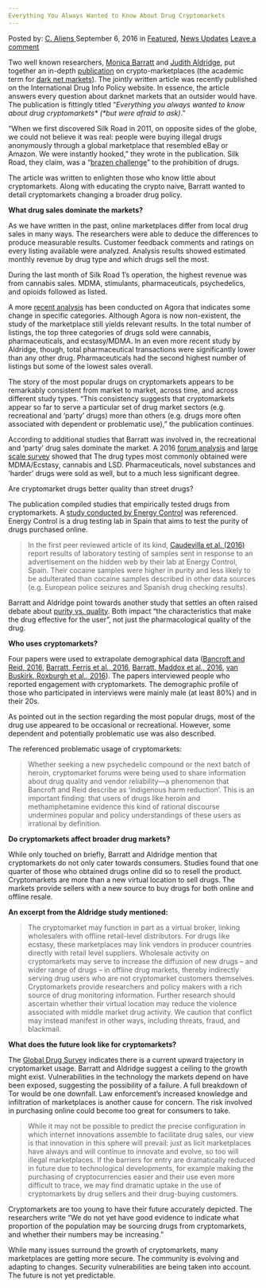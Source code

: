 ```yaml
---
Everything You Always Wanted to Know About Drug Cryptomarkets
---
```

<article class="post-listing post-15362 post type-post status-publish format-standard has-post-thumbnail hentry category-deepdot-news category-news-updates tag-cryptomarkets tag-drug tag-wanted">
    <div class="post-inner">
    <p class="post-meta">
    <span>Posted by: <a href="https://www.deepdotweb.com/author/caliens/" title="">C. Aliens </a></span>
    <span>September 6, 2016</span>
    <span>in <a href="https://www.deepdotweb.com/category/deepdot-news/" rel="category tag">Featured</a>, <a href="https://www.deepdotweb.com/category/news-updates/" rel="category tag">News Updates</a></span>
    <span><a href="https://www.deepdotweb.com/2016/09/06/everything-always-wanted-know-drug-cryptomarkets/#respond">Leave a comment</a></span>
    </p>
    <div class="clear"></div>
    <div class="entry">
    <p>Two well known researchers, <a href="https://ndarc.med.unsw.edu.au/people/dr-monica-barratt">Monica Barratt</a> and <a href="http://www.manchester.ac.uk/research/judith.aldridge/">Judith Aldridge</a>, put together an in-depth <a href="http://www.ijdp.org/article/S0955-3959(16)30227-4/fulltext">publication</a> on crypto-marketplaces (the academic term for <a href="https://www.deepdotweb.com/dark-net-market-comparison-chart/">dark net markets</a>). The jointly written article was recently published on the International Drug Info Policy website. In essence, the article answers every question about darknet markets that an outsider would have. The publication is fittingly titled “<em>Everything you always wanted to know about drug cryptomarkets* (*but were afraid to ask)</em>.”</p>
    <p>“When we first discovered Silk Road in 2011, on opposite sides of the globe, we could not believe it was real: people were buying illegal drugs anonymously through a global marketplace that resembled eBay or Amazon. We were instantly hooked,” they wrote in the publication. Silk Road, they claim, was a “<a href="https://theconversation.com/the-internet-poses-unique-challenges-for-drug-prohibition-6262">brazen challenge</a>” to the prohibition of drugs.</p>
    <p>The article was written to enlighten those who know little about cryptomarkets. Along with educating the crypto naive, Barratt wanted to detail cryptomarkets changing a broader drug policy.</p>
    <p><strong>What drug sales dominate the markets?</strong></p>
    <p>As we have written in the past, online marketplaces differ from local drug sales in many ways. The researchers were able to deduce the differences to produce measurable results. Customer feedback comments and ratings on every listing available were analyzed. Analysis results showed estimated monthly revenue by drug type and which drugs sell the most.</p>
    <p>During the last month of Silk Road 1’s operation, the highest revenue was from cannabis sales. MDMA, stimulants, pharmaceuticals, psychedelics, and opioids followed as listed.</p>
    <p>A more <a href="http://www.ijdp.org/article/S0955-3959(16)30226-2/pdf">recent analysis</a> has been conducted on Agora that indicates some change in specific categories. Although Agora is now non-existent, the study of the marketplace still yields relevant results. In the total number of listings, the top three categories of drugs sold were cannabis, pharmaceuticals, and ecstasy/MDMA. In an even more recent study by Aldridge, though, total pharmaceutical transactions were significantly lower than any other drug. Pharmaceuticals had the second highest number of listings but some of the lowest sales overall.</p>
    <p>The story of the most popular drugs on cryptomarkets appears to be remarkably consistent from market to market, across time, and across different study types. “This consistency suggests that cryptomarkets appear so far to serve a particular set of drug market sectors (e.g. recreational and ‘party’ drugs) more than others (e.g. drugs more often associated with dependent or problematic use),” the publication continues.</p>
    <p>According to additional studies that Barratt was involved in, the recreational and ‘party’ drug sales dominate the market. A 2016 <a href="http://www.ijdp.org/article/S0955-3959(16)30098-6/pdf">forum analysis</a> and <a href="http://www.ijdp.org/article/S0955-3959(16)30132-3/pdf">large scale survey</a> showed that The drug types most commonly obtained were MDMA/Ecstasy, cannabis and LSD. Pharmaceuticals, novel substances and ‘harder’ drugs were sold as well, but to a much less significant degree.</p>
    <p>Are cryptomarket drugs better quality than street drugs?</p>
    <p>The publication compiled studies that empirically tested drugs from cryptomarkets. A <a href="http://www.ijdp.org/article/S0955-3959(16)30130-X/fulltext">study conducted by Energy Control</a> was referenced. Energy Control is a drug testing lab in Spain that aims to test the purity of drugs purchased online.</p>
    <blockquote><p>In the first peer reviewed article of its kind, <a href="http://www.ijdp.org/servlet/linkout?suffix=e_1_4_1_2_11_2&amp;dbid=4&amp;doi=10.1016/j.drugpo.2016.07.005&amp;key=10.1016%2Fj.drugpo.2016.04.017&amp;cf=pdf&amp;site=drupol-site">Caudevilla et al. (2016)</a> report results of laboratory testing of samples sent in response to an advertisement on the hidden web by their lab at Energy Control, Spain. Their cocaine samples were higher in purity and less likely to be adulterated than cocaine samples described in other data sources (e.g. European police seizures and Spanish drug checking results).</p></blockquote>
    <p>Barratt and Aldridge point towards another study that settles an often raised debate about <a href="http://www.ijdp.org/servlet/linkout?suffix=e_1_4_1_2_5_2&amp;dbid=4&amp;doi=10.1016/j.drugpo.2016.07.005&amp;key=10.1016%2Fj.drugpo.2015.11.008&amp;cf=pdf&amp;site=drupol-site">purity vs. quality</a>. Both impact “the characteristics that make the drug effective for the user”, not just the pharmacological quality of the drug.</p>
    <p><strong>Who uses cryptomarkets?</strong></p>
    <p>Four papers were used to extrapolate demographical data (<a href="http://www.ijdp.org/servlet/linkout?suffix=e_1_4_1_2_5_2&amp;dbid=4&amp;doi=10.1016/j.drugpo.2016.07.005&amp;key=10.1016%2Fj.drugpo.2015.11.008&amp;cf=pdf&amp;site=drupol-site">Bancroft and Reid, 2016</a>, <a href="http://www.ijdp.org/servlet/linkout?suffix=e_1_4_1_2_6_2&amp;dbid=4&amp;doi=10.1016/j.drugpo.2016.07.005&amp;key=10.1016%2Fj.drugpo.2016.04.019&amp;cf=pdf&amp;site=drupol-site">Barratt, Ferris et al., 2016</a>, <a href="http://www.ijdp.org/servlet/linkout?suffix=e_1_4_1_2_8_2&amp;dbid=4&amp;doi=10.1016/j.drugpo.2016.07.005&amp;key=10.1016%2Fj.drugpo.2016.04.006&amp;cf=pdf&amp;site=drupol-site">Barratt, Maddox et al., 2016</a>, <a href="http://www.ijdp.org/servlet/linkout?suffix=e_1_4_1_2_34_2&amp;dbid=4&amp;doi=10.1016/j.drugpo.2016.07.005&amp;key=10.1016%2Fj.drugpo.2016.01.010&amp;cf=pdf&amp;site=drupol-site">van Buskirk, Roxburgh et al., 2016</a>). The papers interviewed people who reported engagement with cryptomarkets. The demographic profile of those who participated in interviews were mainly male (at least 80%) and in their 20s.</p>
    <p>As pointed out in the section regarding the most popular drugs, most of the drug use appeared to be occasional or recreational. However, some dependent and potentially problematic use was also described.</p>
    <p>The referenced problematic usage of cryptomarkets:</p>
    <blockquote><p>Whether seeking a new psychedelic compound or the next batch of heroin, cryptomarket forums were being used to share information about drug quality and vendor reliability—a phenomenon that Bancroft and Reid describe as ‘indigenous harm reduction’. This is an important finding: that users of drugs like heroin and methamphetamine evidence this kind of rational discourse undermines popular and policy understandings of these users as irrational by definition.</p></blockquote>
    <p><strong>Do cryptomarkets affect broader drug markets?</strong></p>
    <p>While only touched on briefly, Barratt and Aldridge mention that cryptomarkets do not only cater towards consumers. Studies found that one quarter of those who obtained drugs online did so to resell the product. Cryptomarkets are more than a new virtual location to sell drugs. The markets provide sellers with a new source to buy drugs for both online and offline resale.</p>
    <p><strong>An excerpt from the Aldridge study mentioned:</strong></p>
    <blockquote><p>The cryptomarket may function in part as a virtual broker, linking wholesalers with offline retail-level distributors. For drugs like ecstasy, these marketplaces may link vendors in producer countries directly with retail level suppliers. Wholesale activity on cryptomarkets may serve to increase the diffusion of new drugs – and wider range of drugs – in offline drug markets, thereby indirectly serving drug users who are not cryptomarket customers themselves. Cryptomarkets provide researchers and policy makers with a rich source of drug monitoring information. Further research should ascertain whether their virtual location may reduce the violence associated with middle market drug activity. We caution that conflict may instead manifest in other ways, including threats, fraud, and blackmail.</p></blockquote>
    <p><strong>What does the future look like for cryptomarkets?</strong></p>
    <p>The <a href="http://motherboard.vice.com/read/more-people-than-ever-say-they-get-their-drugs-on-the-dark-web">Global Drug Survey</a> indicates there is a current upward trajectory in cryptomarket usage. Barratt and Aldridge suggest a ceiling to the growth might exist. Vulnerabilities in the technology the markets depend on have been exposed, suggesting the possibility of a failure. A full breakdown of Tor would be one downfall. Law enforcement’s increased knowledge and infiltration of marketplaces is another cause for concern. The risk involved in purchasing online could become too great for consumers to take.</p>
    <blockquote><p>While it may not be possible to predict the precise configuration in which internet innovations assemble to facilitate drug sales, our view is that innovation in this sphere will prevail: just as licit marketplaces have always and will continue to innovate and evolve, so too will illegal marketplaces. If the barriers for entry are dramatically reduced in future due to technological developments, for example making the purchasing of cryptocurrencies easier and their use even more difficult to trace, we may find dramatic uptake in the use of cryptomarkets by drug sellers and their drug-buying customers.</p></blockquote>
    <p>Cryptomarkets are too young to have their future accurately depicted. The researchers write “We do not yet have good evidence to indicate what proportion of the population may be sourcing drugs from cryptomarkets, and whether their numbers may be increasing.”</p>
    <p>While many issues surround the growth of cryptomarkets, many marketplaces are getting more secure. The community is evolving and adapting to changes. Security vulnerabilities are being taken into account. The future is not yet predictable.</p>
    </div>
    <span style="display:none"><a href="https://www.deepdotweb.com/tag/cryptomarkets/" rel="tag">cryptomarkets</a> <a href="https://www.deepdotweb.com/tag/drug/" rel="tag">drug</a> <a href="https://www.deepdotweb.com/tag/wanted/" rel="tag">wanted</a></span> <span style="display:none" class="updated">2016-09-06</span>
    <div style="display:none" class="vcard author" itemprop="author" itemscope itemtype="http://schema.org/Person"><strong class="fn" itemprop="name"><a href="https://www.deepdotweb.com/author/caliens/" title="Posts by C. Aliens" rel="author">C. Aliens</a></strong></div>
    </div>
</article>

